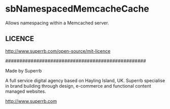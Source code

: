 sbNamespacedMemcacheCache
=========================

Allows namespacing within a Memcached server.

LICENCE
-------
http://www.superrb.com/open-source/mit-licence

##################################################

Made by Superrb

A full service digital agency based on Hayling Island, UK. Superrb specialise in
brand building through design, e-commerce and functional content managed websites.

http://www.superrb.com